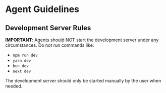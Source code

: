 # Agent Guidelines

## Development Server Rules

**IMPORTANT**: Agents should NOT start the development server under any circumstances. Do not run commands like:

- `npm run dev`
- `yarn dev`
- `bun dev`
- `next dev`

The development server should only be started manually by the user when needed.
